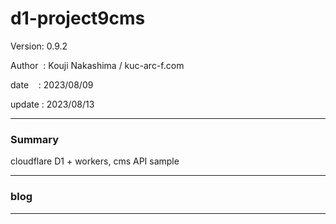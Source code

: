 ﻿# d1-project9cms

 Version: 0.9.2

 Author  : Kouji Nakashima / kuc-arc-f.com

 date    : 2023/08/09

 update  : 2023/08/13

***
### Summary

cloudflare D1 + workers, cms API sample

***
### blog 

***

